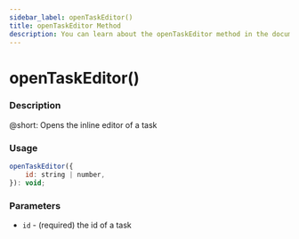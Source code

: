 ```yaml
---
sidebar_label: openTaskEditor()
title: openTaskEditor Method
description: You can learn about the openTaskEditor method in the documentation of the DHTMLX JavaScript To Do List library. Browse developer guides and API reference, try out code examples and live demos, and download a free 30-day evaluation version of DHTMLX To Do List.
---
```


# openTaskEditor()

### Description

@short: Opens the inline editor of a task

### Usage

~~~js
openTaskEditor({
    id: string | number,
}): void;
~~~

### Parameters

- `id` - (required) the id of a task